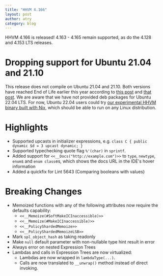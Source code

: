 ```yaml
---
title: "HHVM 4.166"
layout: post
author: atry
category: blog
---
```


HHVM 4.166 is released! 4.163 - 4.165 remain supported, as do the 4.128 and
4.153 LTS releases.

# Dropping support for Ubuntu 21.04 and 21.10

This release does not compile on Ubuntu 21.04 and 21.10. Both versions
have reached End of Life earlier this year according to
[this post](https://fridge.ubuntu.com/2022/01/21/ubuntu-21-04-hirsute-hippo-end-of-life-reached-on-january-20-2022/)
and [that
post](https://fridge.ubuntu.com/2022/06/01/ubuntu-21-10-impish-indri-reaches-end-of-life-on-july-14-2022/).
We are aware that we have not provided deb packages for Ubuntu 22.04 LTS. For
now, Ubuntu 22.04 users could try [our experimental HHVM binary built with Nix](https://hhvm.com/blog/2022/07/12/experimenting-with-nix-github-actions-and-visual-studio-code.html),
which should be able to run on any Linux distribution.

# Highlights

- Supported upcasts in initializer expressions, e.g. `class C { public dynamic $d
  = 3 upcast dynamic; }`
- Supported typechecking quote flag `%'(char)` in `sprintf`.
- Added support for `<<__Docs("http://example.com")>>` to `type`, `newtype`,
  `enum`s and `enum class`es, which shows the docs URL in the IDE's hover information
- Added a quickfix for Lint 5643 (Comparing booleans with values)

  

# Breaking Changes

<!-- We are making progress in implicit contexts -->

- Memoized functions with any of the following attributes now require the defaults
  capability:
  - `<<__Memoize(#SoftMakeICInaccessible)>>`
  - `<<__Memoize(#MakeICInaccessible)>>`
  - `<<__PolicyShardedMemoize>>`
  - `<<__PolicyShardedMemoizeLSB>>`
- Mark `spl_object_hash` as taking readonly
- Make `null` default parameter with non-nullable type hint result in error
- Always error on nested Expression Trees
- Lambdas and calls in Expression Trees are now virtualized:
  - Lambdas are now wrapped in `lambdaType(...)`.
  - Calls are now translated to `__unwrap()` method instead of direct invoking.
